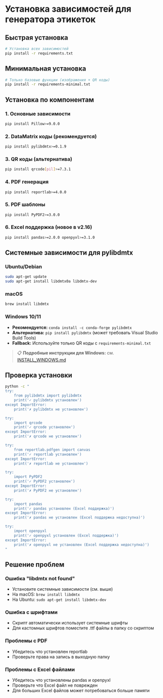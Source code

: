 # Установка зависимостей для генератора этикеток

## Быстрая установка

```bash
# Установка всех зависимостей
pip install -r requirements.txt
```

## Минимальная установка

```bash
# Только базовые функции (изображения + QR коды)
pip install -r requirements-minimal.txt
```

## Установка по компонентам

### 1. Основные зависимости
```bash
pip install Pillow>=9.0.0
```

### 2. DataMatrix коды (рекомендуется)
```bash
pip install pylibdmtx>=0.1.9
```

### 3. QR коды (альтернатива)
```bash
pip install qrcode[pil]>=7.3.1
```

### 4. PDF генерация
```bash
pip install reportlab>=4.0.0
```

### 5. PDF шаблоны
```bash
pip install PyPDF2>=3.0.0
```

### 6. Excel поддержка (новое в v2.16)
```bash
pip install pandas>=2.0.0 openpyxl>=3.1.0
```

## Системные зависимости для pylibdmtx

### Ubuntu/Debian
```bash
sudo apt-get update
sudo apt-get install libdmtx0a libdmtx-dev
```

### macOS
```bash
brew install libdmtx
```

### Windows 10/11
- **Рекомендуется:** `conda install -c conda-forge pylibdmtx`
- **Альтернатива:** `pip install pylibdmtx` (может требовать Visual Studio Build Tools)
- **Fallback:** Используйте только QR коды с `requirements-minimal.txt`

> 📋 **Подробные инструкции для Windows:** см. [INSTALL_WINDOWS.md](INSTALL_WINDOWS.md)

## Проверка установки

```bash
python -c "
try:
    from pylibdmtx import pylibdmtx
    print('✓ pylibdmtx установлен')
except ImportError:
    print('✗ pylibdmtx не установлен')

try:
    import qrcode
    print('✓ qrcode установлен')
except ImportError:
    print('✗ qrcode не установлен')

try:
    from reportlab.pdfgen import canvas
    print('✓ reportlab установлен')
except ImportError:
    print('✗ reportlab не установлен')

try:
    import PyPDF2
    print('✓ PyPDF2 установлен')
except ImportError:
    print('✗ PyPDF2 не установлен')

try:
    import pandas
    print('✓ pandas установлен (Excel поддержка)')
except ImportError:
    print('✗ pandas не установлен (Excel поддержка недоступна)')

try:
    import openpyxl
    print('✓ openpyxl установлен (Excel поддержка)')
except ImportError:
    print('✗ openpyxl не установлен (Excel поддержка недоступна)')
"
```

## Решение проблем

### Ошибка "libdmtx not found"
- Установите системные зависимости (см. выше)
- На macOS: `brew install libdmtx`
- На Ubuntu: `sudo apt-get install libdmtx-dev`

### Ошибка с шрифтами
- Скрипт автоматически использует системные шрифты
- Для кастомных шрифтов поместите .ttf файлы в папку со скриптом

### Проблемы с PDF
- Убедитесь что установлен reportlab
- Проверьте права на запись в выходную папку

### Проблемы с Excel файлами
- Убедитесь что установлены pandas и openpyxl
- Проверьте что Excel файл не поврежден
- Для больших Excel файлов может потребоваться больше памяти
